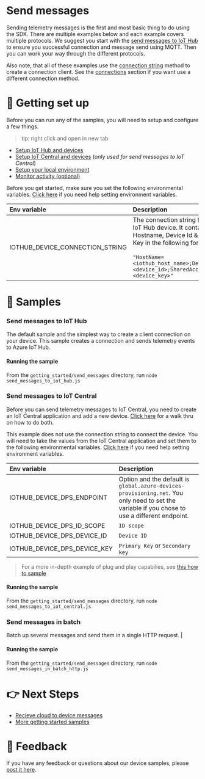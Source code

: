 # Send messages

Sending telemetry messages is the first and most basic thing to do using the SDK. There are multiple examples below and each example covers multiple protocols. We suggest you start with the [send messages to IoT Hub](#send-messages-to-hub) to ensure you successful connection and message send using MQTT. Then you can work your way through the different protocols.

Also note, that all of these examples use the [connection string](../connections/connection_string.js) method to create a connection client. See the [connections](../connections) section if you want use a different connection method.

# 🦉 Getting set up

Before you can run any of the samples, you will need to setup and configure a few things.

> tip: right click and open in new tab

- [Setup IoT Hub and devices](../../../doc/devicesamples/iot-hub-prerequisites.md)
- [Setup IoT Central and devices](../../../doc/devicesamples/iot-central-prerequisites.md) (*only used for send messages to IoT Central*)
- [Setup your local environment](../../../doc/devicesamples/dev-environment.md)
- [Monitor activity (optional)](../../../doc/devicesamples/monitor-iot-hub.md)

Before you get started, make sure you set the following environmental variables. [Click here](../../../doc/devicesamples/setting-env-variables.md) if you need help setting environment variables.

| Env variable                    | Description                                                                                                                                                                                                         |
| :------------------------------ | :------------------------------------------------------------------------------------------------------------------------------------------------------------------------------------------------------------------ |
| IOTHUB_DEVICE_CONNECTION_STRING | The connection string for your IoT Hub device. It contains the Hostname, Device Id & Device Key in the following format:<br/><br/>`"HostName=<iothub_host_name>;DeviceId=<device_id>;SharedAccessKey=<device_key>"` |

# 🌟 Samples

### Send messages to IoT Hub

The default sample and the simplest way to create a client connection on your device. This sample creates a connection and sends telemetry events to Azure IoT Hub.

#### Running the sample

From the `getting_started/send_messages` directory, run `node send_messages_to_iot_hub.js`

### Send messages to IoT Central

Before you can send telemetry messages to IoT Central, you need to create an IoT Central application and add a new device. [Click here](../../../doc/devicesamples/iot-central-prerequisites.md) for a walk thru on how to do both.

This example does not use the connection string to connect the device. You will need to take the values from the IoT Central application and set them to the following environmental variables. [Click here](../../../doc/devicesamples/setting-env-variables.md) if you need help setting environment variables.

| Env variable                 | Description                                                                                                                                    |
| :--------------------------- | :--------------------------------------------------------------------------------------------------------------------------------------------- |
| IOTHUB_DEVICE_DPS_ENDPOINT   | Option and the default is `global.azure-devices-provisioning.net`. You only need to set the variable if you chose to use a different endpoint. |
| IOTHUB_DEVICE_DPS_ID_SCOPE   | `ID scope`                                                                                                                                     |
| IOTHUB_DEVICE_DPS_DEVICE_ID  | `Device ID`                                                                                                                                    |
| IOTHUB_DEVICE_DPS_DEVICE_KEY | `Primary Key` or `Secondary key`                                                                                                               |

> For a more in-depth example of plug and play capabilies, see [this how to sample](../../../how_to_guide/plug_and_play)

#### Running the sample

From the `getting_started/send_messages` directory, run `node send_messages_to_iot_central.js`

### Send messages in batch

Batch up several messages and send them in a single HTTP request. |

#### Running the sample

From the `getting_started/send_messages` directory, run `node send_messages_in_batch_http.js`

# 👉 Next Steps

- [Recieve cloud to device messages](../receive_messages)
- [More getting started samples](../../)

# 💬 Feedback

If you have any feedback or questions about our device samples, please [post it here](https://github.com/Azure/azure-iot-sdk-node/discussions/1042).
